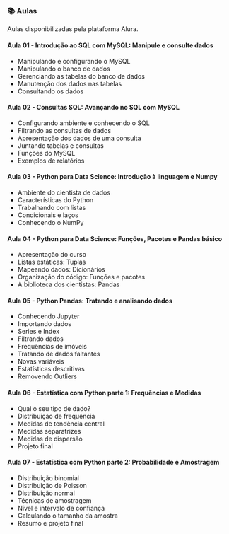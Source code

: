 ### 📚  Aulas

Aulas disponibilizadas pela plataforma Alura.


#### Aula 01 - Introdução ao SQL com MySQL: Manipule e consulte dados

- Manipulando e configurando o MySQL
- Manipulando o banco de dados
- Gerenciando as tabelas do banco de dados
- Manutenção dos dados nas tabelas
- Consultando os dados

#### Aula 02 - Consultas SQL: Avançando no SQL com MySQL

- Configurando ambiente e conhecendo o SQL
- Filtrando as consultas de dados
- Apresentação dos dados de uma consulta
- Juntando tabelas e consultas
- Funções do MySQL
- Exemplos de relatórios

#### Aula 03 - Python para Data Science: Introdução à linguagem e Numpy

- Ambiente do cientista de dados
- Características do Python
- Trabalhando com listas
- Condicionais e laços
- Conhecendo o NumPy

#### Aula 04 - Python para Data Science: Funções, Pacotes e Pandas básico

- Apresentação do curso
- Listas estáticas: Tuplas
- Mapeando dados: Dicionários
- Organização do código: Funções e pacotes
- A biblioteca dos cientistas: Pandas

#### Aula 05 - Python Pandas: Tratando e analisando dados

- Conhecendo Jupyter
- Importando dados
- Series e Index
- Filtrando dados
- Frequências de imóveis
- Tratando de dados faltantes
- Novas variáveis
- Estatísticas descritivas
- Removendo Outliers

#### Aula 06 - Estatística com Python parte 1: Frequências e Medidas

- Qual o seu tipo de dado?
- Distribuição de frequência
- Medidas de tendência central
- Medidas separatrizes
- Medidas de dispersão
- Projeto final

#### Aula 07 - Estatística com Python parte 2: Probabilidade e Amostragem

- Distribuição binomial
- Distribuição de Poisson
- Distribuição normal
- Técnicas de amostragem
- Nível e intervalo de confiança
- Calculando o tamanho da amostra
- Resumo e projeto final

